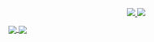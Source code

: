 <p align="center">
  <a href="https://twitter.com/lair_nula">
    <img src="https://img.shields.io/twitter/follow/lair_nula?style=for-the-badge&label=%40lair_nula&logo=twitter&logoColor=00AEFF&labelColor=black&color=7fff00">
  </a>
  <a href="mailto:diego.error404@gmail.com">
    <img src="https://img.shields.io/badge/diego.error404@gmail.com-0078D4?style=for-the-badge&logo=Microsoft-Outlook&logoColor=00AEFF&labelColor=black&color=black">
  </a>
</p>

<a href="https://github.com/DiegoGom">
  <img align="center" src="https://github-readme-stats.vercel.app/api?username=DiegoGom&count_private=true&show_icons=truek" />
</a>
<a href="https://github.com/DiegoGom">
  <img align="center" src="https://github-readme-stats.vercel.app/api/top-langs/?username=DiegoGom&layout=compactk&langs_count=15" />
</a>
